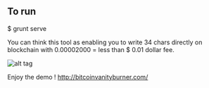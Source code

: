 ## To run
$ grunt serve

You can think this tool as enabling you to write 34 chars directly on blockchain with 0.00002000 = less than $ 0.01 dollar fee.

![alt tag](https://cloud.githubusercontent.com/assets/2216012/6845710/ba18aeb0-d3fa-11e4-82cd-84337e564bb7.png)

Enjoy the demo !
http://bitcoinvanityburner.com/

